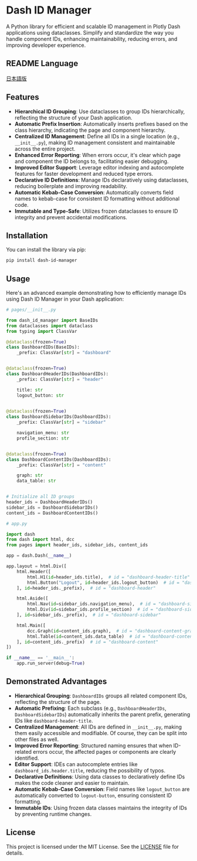 # Dash ID Manager

A Python library for efficient and scalable ID management in Plotly Dash applications using dataclasses. Simplify and standardize the way you handle component IDs, enhancing maintainability, reducing errors, and improving developer experience.

## README Language
[日本語版](https://github.com/Dencyuman/dash-id-manager/blob/main/docs/README_ja.md)

## Features

- **Hierarchical ID Grouping**: Use dataclasses to group IDs hierarchically, reflecting the structure of your Dash application.
- **Automatic Prefix Insertion**: Automatically inserts prefixes based on the class hierarchy, indicating the page and component hierarchy.
- **Centralized ID Management**: Define all IDs in a single location (e.g., `__init__.py`), making ID management consistent and maintainable across the entire project.
- **Enhanced Error Reporting**: When errors occur, it's clear which page and component the ID belongs to, facilitating easier debugging.
- **Improved Editor Support**: Leverage editor indexing and autocomplete features for faster development and reduced type errors.
- **Declarative ID Definitions**: Manage IDs declaratively using dataclasses, reducing boilerplate and improving readability.
- **Automatic Kebab-Case Conversion**: Automatically converts field names to kebab-case for consistent ID formatting without additional code.
- **Immutable and Type-Safe**: Utilizes frozen dataclasses to ensure ID integrity and prevent accidental modifications.

## Installation

You can install the library via pip:

```bash
pip install dash-id-manager
```

## Usage
Here's an advanced example demonstrating how to efficiently manage IDs using Dash ID Manager in your Dash application:

```python
# pages/__init__.py

from dash_id_manager import BaseIDs
from dataclasses import dataclass
from typing import ClassVar

@dataclass(frozen=True)
class DashboardIDs(BaseIDs):
    _prefix: ClassVar[str] = "dashboard"


@dataclass(frozen=True)
class DashboardHeaderIDs(DashboardIDs):
    _prefix: ClassVar[str] = "header"

    title: str
    logout_button: str

    
@dataclass(frozen=True)
class DashboardSidebarIDs(DashboardIDs):
    _prefix: ClassVar[str] = "sidebar"

    navigation_menu: str
    profile_section: str


@dataclass(frozen=True)
class DashboardContentIDs(DashboardIDs):
    _prefix: ClassVar[str] = "content"

    graph: str
    data_table: str


# Initialize all ID groups
header_ids = DashboardHeaderIDs()
sidebar_ids = DashboardSidebarIDs()
content_ids = DashboardContentIDs()
```

```python
# app.py

import dash
from dash import html, dcc
from pages import header_ids, sidebar_ids, content_ids

app = dash.Dash(__name__)

app.layout = html.Div([
    html.Header([
        html.H1(id=header_ids.title),  # id = "dashboard-header-title"
        html.Button("Logout", id=header_ids.logout_button)  # id = "dashboard-header-logout-button"
    ], id=header_ids._prefix),  # id = "dashboard-header"

    html.Aside([
        html.Nav(id=sidebar_ids.navigation_menu),  # id = "dashboard-sidebar-navigation-menu"
        html.Div(id=sidebar_ids.profile_section)  # id = "dashboard-sidebar-profile-section"
    ], id=sidebar_ids._prefix),  # id = "dashboard-sidebar"

    html.Main([
        dcc.Graph(id=content_ids.graph),  # id = "dashboard-content-graph"
        html.Table(id=content_ids.data_table)  # id = "dashboard-content-data-table"
    ], id=content_ids._prefix)  # id = "dashboard-content"
])

if __name__ == '__main__':
    app.run_server(debug=True)
```

## Demonstrated Advantages

- **Hierarchical Grouping**: `DashboardIDs` groups all related component IDs, reflecting the structure of the page.
- **Automatic Prefixing**: Each subclass (e.g., `DashboardHeaderIDs`, `DashboardSidebarIDs`) automatically inherits the parent prefix, generating IDs like `dashboard-header-title`.
- **Centralized Management**: All IDs are defined in `__init__.py`, making them easily accessible and modifiable. Of course, they can be split into other files as well.
- **Improved Error Reporting**: Structured naming ensures that when ID-related errors occur, the affected pages or components are clearly identified.
- **Editor Support**: IDEs can autocomplete entries like `dashboard_ids.header.title`, reducing the possibility of typos.
- **Declarative Definitions**: Using data classes to declaratively define IDs makes the code cleaner and easier to maintain.
- **Automatic Kebab-Case Conversion**: Field names like `logout_button` are automatically converted to `logout-button`, ensuring consistent ID formatting.
- **Immutable IDs**: Using frozen data classes maintains the integrity of IDs by preventing runtime changes.


## License
This project is licensed under the MIT License. See the [LICENSE](https://github.com/Dencyuman/dash-id-manager/blob/main/LICENSE.md) file for details.
